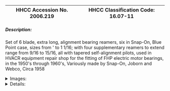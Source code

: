| **HHCC Accession No. 2006.219** |**HHCC Classification Code:  16.07-11**|
| ----------- | ----------- |
##### Description:
Set of 6 blade, extra long, alignment bearing reamers, six in Snap-On, Blue Point case, sizes from ' to 1 1/16; with four supplementary reamers to extend range from 9/16 to 15/16, all with tapered self-alignment pilots, used in HVACR equipment repair shop for the fitting of FHP electric motor bearings, in the 1950's through 1960's, Variously made by Snap-On,  Joborn and Webco, Circa 1958


<details>
	<summary>Images:</summary>
<div class="gallery gallery-wrapper--full" contenteditable="false" data-is-empty="false" data-translation="Add images" data-columns="6">
<figure class="gallery__item"><a href="#DOMAIN_NAME#gallery/16.07-11.jpg" data-size="1598x1115"><img src="#DOMAIN_NAME#gallery/16.07-11-thumbnail.jpg" alt=""></a></figure>
<figure class="gallery__item"><a href="#DOMAIN_NAME#gallery/16.07-11a.jpg" data-size="1589x1196"><img src="#DOMAIN_NAME#gallery/16.07-11a-thumbnail.jpg" alt=""></a></figure>
</div>
</details>


<details>
	<summary>Details:</summary>

##### Group:
16.07 Electric Motors - Installation, Test and Repair

##### Make:
Variously, made by Snap-On, Joborn and Webco

##### Manufacturer:


##### Model:
Blue point RL-19

##### Serial No.:


##### Size:
22 x 6 x 3.5 inches h.

##### Weight:
16 lbs.

##### Circa:
1958

##### Rating:
Exhibit, education, and research quality, illustrating mid 20th century, specialized bearing, alignment, reamer tool technology, developed for fitting sleeve bearings on FHP electric motors.

##### Patent Date/Number:


##### Provenance:
From York County (York Region) Ontario, once rich agricultural hinterlands, attracting early settlement in the last years of the 18th century. Located on the north slopes of the Oak Ridges Moraine, within 20 miles of Toronto, the County would also attract early ex-urban development, to become a wealthy market place for the emerging household and consumer technologies of the early and mid 20th century. 

This artifact was discovered in the 1950's in the used stock of T. H. Oliver, Refrigeration and Electric Sales and Service, Aurora, Ontario, an early worker in the field of agricultural, industrial and consumer technology.

##### Type and Design:
Six blade, hand reamer technology, 
Employing extra long alignment bearing reamers, 
All with tapered, self-alignment pilots
Six  in Snap-On Blue Point; case RL-19, ' to 1 1/16
Four  supplementary reamers in extended ranges in sizes from 9/16 - 5/8, 
          19/32'' 21/32', 27/32' ' 29/32', and 27/32' ' 15/16'.

##### Construction:


##### Material:


##### Special Features:
Several reamers have had additional custom made, tapered , self-alignment pilots, shop turned to meet the specifications of certain motors with differences in bearing sizes -  out side the range provided by the manufacturer. A marker of the range of skills and equipment possessed by some specialized HVACR repair shops of the period.

##### Accessories:


##### Capacities:


##### Performance Characteristics:


##### Operation:


##### Control and Regulation:


##### Targeted Market Segment:


##### Consumer Acceptance:


##### Merchandising:


##### Market Price:


##### Technological Significance:
These mid  20th century, alignment, bearing reamers tell many stories of their time: 
The arrival of bearing tools which would yield much greater precision in bearing fitting required for newly emerging equipment, operating at higher speeds and requiring close operating tolerances - especially electric motors [see ID # 340, 16.07-8], 
The critical step forward for the HVACR maintenance and repair sector, which came with the availability of hand alignment reamers, especially made for the FHP electric motor repair shops ' at a price they could afford.   
The critical role played by the lowly bronze, sleeve bearing in helping to ensure the operating performance and reliability of the FHP electric motor ' on which much household, commercial and industrial technology would come to depend starting in the 1920's. 
The FHP induction motor, for the most part, would have only two moving parts, as it evolved through the 1930 to 60's, its starting mechanism and its bearing structure. It was a period before advances in metallurgy and applications engineering made the long life, sleeve bearing a reality [See Reference 1]. 
Both starting mechanisms and bearings were subject to rapid wear and often early failure. The engineering, maintenance and repair of both were critical to the performance and reliability of HVACR equipment in both household and commercial applications.

##### Industrial Significance:
The Snap-On, Blue-Point metal case, with blue wrinkled enamel finish, and stylish company logo in red and white is an industrial design icon of the period. Gone was the heavy, hand crafted, oak case, preferred by the market of a decade or so earlier, to be replaced by a much slicker, streamlined and modern look preferred by Canada's post W.W.II economy and culture [See ID # 342, 16.07-10].    
The well equipped HVACR repair and rebuilding shop of the time would be one well equipped to replace, refit and re-machine electric motor bearings, employing hand fitting and reaming equipment [See also ID No, 341, 16.07-9, and 343, 16.07-11]. 
The arrival in the market place of the alignment reamer, custom made for the FHP electric motor repair industry was, in itself, a marker of some significance. What it marked was the size of the motor repair sector of the times, and the market opportunities presented, in meeting the tooling needs of HVACR repair industry.       
In hindsight,  it was with a certain irony that the long pattern, hand, alignment reamer would be welcomed into the life of the HVACR mechanic. For while it marked a major step forward in dealing with bearing failures of the time, it also marked the end of an era. As the 1950's came to an end, three factors would converge to dramatically restructure the HVACR service industry: 
The hermetic motor compressor would, within a few short years, come to dominate in the field of household and commercial refrigeration applications, effectively mitigating the need for the open, belt driven refrigeration system;  
For other applications the evolution of new metallurgy and bearing designs would yield bearing structures whose life expectancy could be measured in decades rather than months and years; and
Constantly rising labour costs, coupled with reduced production costs would spell the end to much of the FHP electric motor repair industry. The HVACR service technician would become much more of a diagnostician and replacement technician than a repairman.

##### Socio-economic Significance:


##### Socio-cultural Significance:


##### Donor:
G. Leslie Oliver, The T. H. Oliver HVACR Collection

##### HHCC Storage Location:


##### Tracking:


##### Bibliographic References:
'Fractional Horsepower Electric Motors', Cyril G. Veinott, McGraw-Hill, 1948. Chapter XVIII, P 415.

##### Notes:


##### Related Reports:

</details>
